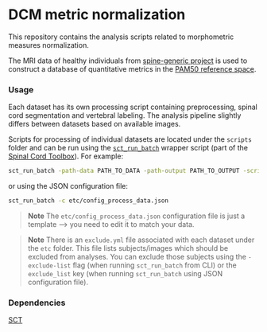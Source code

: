 # DCM metric normalization

This repository contains the analysis scripts related to morphometric measures normalization.

The MRI data of healthy individuals from [spine-generic project](https://spine-generic.readthedocs.io) is used to 
construct a database of quantitative metrics in the [PAM50 reference space](https://pubmed.ncbi.nlm.nih.gov/29061527/).

### Usage

Each dataset has its own processing script containing preprocessing, spinal cord segmentation and vertebral 
labeling. The analysis pipeline slightly differs between datasets based on available images.

Scripts for processing of individual datasets are located under the `scripts` folder and can be run using the 
[`sct_run_batch`](https://spinalcordtoolbox.com/user_section/command-line.html?highlight=sct_run_batch#sct-run-batch) 
wrapper script (part of the [Spinal Cord Toolbox](https://github.com/spinalcordtoolbox/spinalcordtoolbox/tree/master)). For example:

```bash
sct_run_batch -path-data PATH_TO_DATA -path-output PATH_TO_OUTPUT -script scripts/process_data_spine-generic.sh
```

or using the JSON configuration file:

```bash
sct_run_batch -c etc/config_process_data.json
```

> **Note** The `etc/config_process_data.json` configuration file is just a template --> you need to edit it to match your data.

> **Note** There is an `exclude.yml` file associated with each dataset under the `etc` folder. This file lists subjects/images which should be excluded from analyses. You can exclude those subjects using the `-exclude-list` flag (when running `sct_run_batch` from CLI) or the `exclude_list` key (when running `sct_run_batch` using JSON configuration file).

### Dependencies

[SCT](https://github.com/spinalcordtoolbox/spinalcordtoolbox/tree/master)
